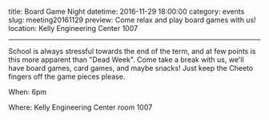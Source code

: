 title: Board Game Night
datetime: 2016-11-29 18:00:00
category: events
slug: meeting20161129
preview: Come relax and play board games with us!
location: Kelly Engineering Center 1007

---

School is always stressful towards the end of the term, and at few points is this
more apparent than "Dead Week". Come take a break with us, we'll have board games,
card games, and maybe snacks! Just keep the Cheeto fingers off the game pieces
please.

When: 6pm

Where: Kelly Engineering Center room 1007
